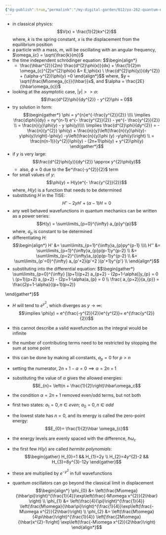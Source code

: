 ```yaml
---
{"dg-publish":true,"permalink":"/my-digital-garden/012/px-262-quantum-mechanics/b-introduction/px-262-b6-1-d-harmonic-oscillator/","created":"2024-11-25T10:50:32.000+00:00","updated":"2024-11-26T01:06:47.908+00:00"}
---
```


- in classical physics: 
  $$V(x) = \frac{1}{2}kx^{2}$$
	where, $k$ is the spring constant, $x$ is the displacement from the equilibrium position
- a particle with a mass, ${} m$, will be oscillating with an angular frequency, $\omega_{c} = \sqrt{\frac{k}{m}}$
- the time independent schrödinger equation: 
$$\begin{align*}
	- \frac{\hbar^{2}}{2m} \frac{d^{2}\phi(x)}{dx} + \frac{1}{2}m \omega_{c}^{2}x^{2}\phi(x) &= E\,\phi(x) \\
	\frac{d^{2}\phi(y)}{dy^{2}} + (\alpha-y^{2})\phi(y) =0
\end{align*}$$
	where, $y = \sqrt{\frac{M\omega_{c}}{\hbar}}x$, and $\alpha = \frac{2E}{\hbar\omega_{c}}$
- looking at the asymptotic case, $|y| >> \alpha:$ 
$$\frac{d^{2}\phi}{dy^{2}} - y^{2}\phi = 0$$
- try solution in form: 
$$\begin{gather*}
	\phi = y^{n}e^{-\frac{y^{2}}{2}} \\\\
	\implies \frac{d\phi}{dy} = ny^{n-1} e^{- \frac{y^{2}}{2}} - ye^{- \frac{y^{2}}{2}} \\
	= \frac{n}{y}\phi(y) - y \phi(y)\\\\
	\implies \frac{d^{2}\phi}{dy^{2}} = - \frac{n}{y^{2}} \phi(y) + \frac{n}{y}\left(\frac{n}{y}\phi(y)-y\phi(y)\right)-\phi(y) -y\left(\frac{n}{y}\phi (y) -y\phi(y)\right) \\
	= \frac{n(n-1)}{y^{2}}\phi(y) - (2n+1)\phi(y) + y^{2}\phi(y)
\end{gather*}$$
- if $y$ is very large: 
$$\frac{d^{2}\phi(y)}{dy^{2}} \approx y^{2}\phi(y)$$
	- also, $\phi\approx 0$ due to the $e^\frac{-y^{2}}{2}$ term
- for small values of $y:$ 
  $$\phi(y) = H(y)e^{- \frac{y^{2}}{2}}$$
	where, $H(y)$ is a function that needs to be determined
- substituting $H$ in the TISE: 
  $$H'' - 2yH' + (\alpha-1)H=0$$
- any well behaved wavefunctions in quantum mechanics can be written as a power series: 
  $$H(y) = \sum\limits_{p=0}^{\infty} a_{p}y^{p}$$
	where, $a_p$ is  constant to be determined
- differentiating $H:$ 
$$\begin{align*}
	H' &= \sum\limits_{p=1}^{\infty}a_{p}py^{p-1} \\\\
	H'' &= \sum\limits_{p=1}^{\infty}a_{p}p(p-1)y^{p-2} \\
	&= \sum\limits_{p=2}^{\infty}a_{p}p(p-1)y^{p-2} \\
	&= \sum\limits_{p'=0}^{\infty} a_{p'+2}(p'+2 )(p'+1)y^{p'} \\
\end{align*}$$
- substituting into the differential equation: 
$$\begin{gather*}
	\sum\limits_{p=0}^{\infty} [(p+1)(p+2) a_{p+2} - (2p+1-\alpha)]y_{p} =  0 \\
	(p+1)(p+2) a_{p+2} - (2p+1-\alpha)a_{p} = 0 \\\\
\frac{	a_{p+2}}{a_{p}} = \frac{2p+1-\alpha}{(p+1)(p+2)}

\end{gather*}$$
- $H$ will tend to $e^{y^{2}}$, which diverges as $y\to\infty:$ 
  $$\implies \phi(y) = e^{\frac{-y^{2}}{2}}e^{y^{2}}= e^{\frac{y^{2}}{2}}$$
- this cannot describe a valid wavefunction as the integral would be infinite
- the number of contributing terms need to be restricted by stopping the sum at some point
- this can be done by making all constants, $a_{p} = 0$ for $p>n$
- setting the numerator, $2n + 1 - \alpha =0 \implies \alpha = 2n+1$
- substituting the value of $\alpha$ gives the allowed energies: 
  $$E_{n}= \left(n + \frac{1}{2}\right)\hbar\omega_c$$
- the condition $\alpha =2n+1$ removed even/odd terms, but not both
- first two states: $a_{1}=0, n\in even$; $a_{0}=0,n\in odd$

- the lowest state has $n=0$, and its energy is called the zero-point energy: 
  $$E_{0}= \frac{1}{2}\hbar \omega_{c}$$
- the energy levels are evenly spaced with the difference, $\hbar\omega_c$
- the first few $H(y)$ are called *hermite polynomials*: 
$$\begin{gather}
		H_{0}=1 && H_{1}=2y \\ H_{2}=4y^{2}-2 && H_{3}=8y^{3}-12y
\end{gather}$$
- these are multiplied by $e^{-y^{2}}$ in full wavefunctions
- quantum oscillators can go beyond the classical limit in displacement
$$\begin{align*}
	\phi_{0} &= \left(\frac{M\omega}{\hbar\pi}\right)^{\frac{1}{4}}\exp\left(\frac{-M\omega x^{2}}{2\hbar} \right) \\
	\phi_{1} &= \left(\frac{4}{\pi}\right)^{\frac{1}{4}} \left(\frac{M\omega}{\hbar\pi}\right)^{\frac{1}{4}}\exp\left(\frac{-M\omega x^{2}}{2\hbar}\right) \\
	\phi_{2} &= \left(\frac{M\omega}{4\pi\hbar}\right)^{\frac{1}{4}} \left[\frac{2M\omega}{\hbar}x^{2}-1\right] \exp\left(\frac{-M\omega x^{2}}{2\hbar}\right)
\end{align*}$$
